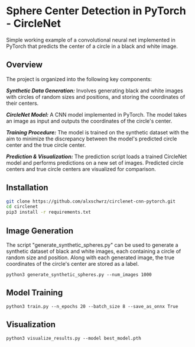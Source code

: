 # Sphere Center Detection in PyTorch - CircleNet
Simple working example of a convolutional neural net implemented in PyTorch that predicts the center of a circle in a black and white image.

## Overview
The project is organized into the following key components:

***Synthetic Data Generation:*** Involves generating black and white images with circles of random sizes and positions, and storing the coordinates of their centers.

***CircleNet Model:*** A CNN model implemented in PyTorch. The model takes an image as input and outputs the coordinates of the circle's center.

***Training Procedure:*** The model is trained on the synthetic dataset with the aim to minimize the discrepancy between the model's predicted circle center and the true circle center.

***Prediction & Visualization:*** The prediction script loads a trained CircleNet model and performs predictions on a new set of images. Predicted circle centers and true circle centers are visualized for comparison.
## Installation
```bash
git clone https://github.com/alxschwrz/circlenet-cnn-pytorch.git
cd circlenet
pip3 install -r requirements.txt
```

## Image Generation
The script "generate_synthetic_spheres.py" can be used to generate a synthetic dataset of black and white images, each containing a circle of random size and position. Along with each generated image, the true coordinates of the circle's center are stored as a label. 
```
python3 generate_synthetic_spheres.py --num_images 1000
```

## Model Training
```
python3 train.py --n_epochs 20 --batch_size 8 --save_as_onnx True
```

## Visualization
```
python3 visualize_results.py --model best_model.pth
```
